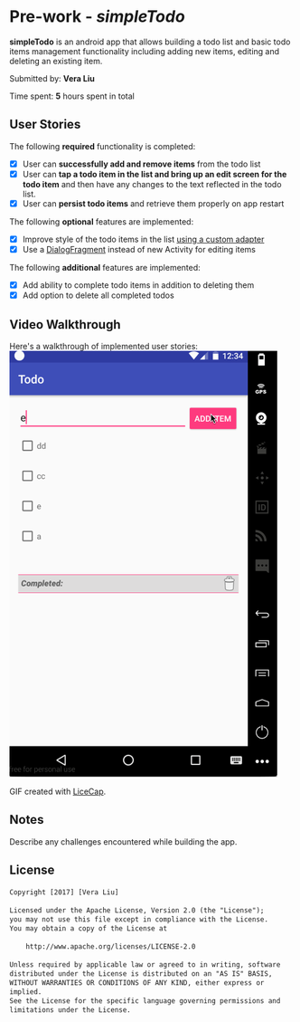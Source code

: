# Pre-work - *simpleTodo*

**simpleTodo** is an android app that allows building a todo list and basic todo items management functionality including adding new items, editing and deleting an existing item.

Submitted by: **Vera Liu**

Time spent: **5** hours spent in total

## User Stories

The following **required** functionality is completed:

* [x] User can **successfully add and remove items** from the todo list
* [x] User can **tap a todo item in the list and bring up an edit screen for the todo item** and then have any changes to the text reflected in the todo list.
* [x] User can **persist todo items** and retrieve them properly on app restart

The following **optional** features are implemented:

* [x] Improve style of the todo items in the list [using a custom adapter](http://guides.codepath.com/android/Using-an-ArrayAdapter-with-ListView)
* [x] Use a [DialogFragment](http://guides.codepath.com/android/Using-DialogFragment) instead of new Activity for editing items

The following **additional** features are implemented:

* [x] Add ability to complete todo items in addition to deleting them
* [x] Add option to delete all completed todos

## Video Walkthrough

Here's a walkthrough of implemented user stories:
<img src='todo.gif' title='Video Walkthrough' width='' alt='Video Walkthrough' />

GIF created with [LiceCap](http://www.cockos.com/licecap/).

## Notes

Describe any challenges encountered while building the app.

## License

    Copyright [2017] [Vera Liu]

    Licensed under the Apache License, Version 2.0 (the "License");
    you may not use this file except in compliance with the License.
    You may obtain a copy of the License at

        http://www.apache.org/licenses/LICENSE-2.0

    Unless required by applicable law or agreed to in writing, software
    distributed under the License is distributed on an "AS IS" BASIS,
    WITHOUT WARRANTIES OR CONDITIONS OF ANY KIND, either express or implied.
    See the License for the specific language governing permissions and
    limitations under the License.
